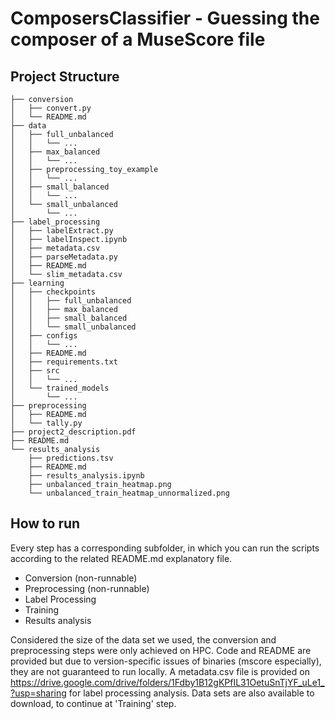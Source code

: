# ComposersClassifier - Guessing the composer of a MuseScore file

## Project Structure
```
├── conversion
│   ├── convert.py
│   └── README.md
├── data
│   ├── full_unbalanced
│   │   └── ...
│   ├── max_balanced
│   │   └── ...
│   ├── preprocessing_toy_example
│   │   └── ...
│   ├── small_balanced
│   │   └── ...
│   └── small_unbalanced
│       └── ...
├── label_processing
│   ├── labelExtract.py
│   ├── labelInspect.ipynb
│   ├── metadata.csv
│   ├── parseMetadata.py
│   ├── README.md
│   └── slim_metadata.csv
├── learning
│   ├── checkpoints
│   │   ├── full_unbalanced
│   │   ├── max_balanced
│   │   ├── small_balanced
│   │   └── small_unbalanced
│   ├── configs
│   │   └── ...
│   ├── README.md
│   ├── requirements.txt
│   ├── src
│   │   └── ...
│   └── trained_models
│       └── ...
├── preprocessing
│   ├── README.md
│   └── tally.py
├── project2_description.pdf
├── README.md
└── results_analysis
    ├── predictions.tsv
    ├── README.md
    ├── results_analysis.ipynb
    ├── unbalanced_train_heatmap.png
    └── unbalanced_train_heatmap_unnormalized.png
```


  ## How to run
  Every step has a corresponding subfolder, in which you can run the scripts according to the related README.md explanatory file.
  - Conversion (non-runnable)
  - Preprocessing (non-runnable)
  - Label Processing
  - Training
  - Results analysis

Considered the size of the data set we used, the conversion and preprocessing steps were only achieved on HPC. Code and README are provided but due to version-specific issues of binaries (mscore especially), they are not guaranteed to run locally.
A metadata.csv file is provided on https://drive.google.com/drive/folders/1Fdby1B12gKPfIL31OetuSnTjYF_uLe1_?usp=sharing for label processing analysis.
Data sets are also available to download, to continue at 'Training' step.